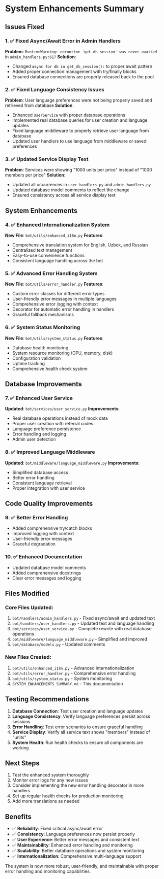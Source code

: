# System Enhancements Summary

## Issues Fixed

### 1. ✅ Fixed Async/Await Error in Admin Handlers
**Problem**: `RuntimeWarning: coroutine 'get_db_session' was never awaited` in `admin_handlers.py:617`
**Solution**: 
- Changed `async for db in get_db_session():` to proper await pattern
- Added proper connection management with try/finally blocks
- Ensured database connections are properly released back to the pool

### 2. ✅ Fixed Language Consistency Issues
**Problem**: User language preferences were not being properly saved and retrieved from database
**Solution**:
- Enhanced `UserService` with proper database operations
- Implemented real database queries for user creation and language updates
- Fixed language middleware to properly retrieve user language from database
- Updated user handlers to use language from middleware or saved preferences

### 3. ✅ Updated Service Display Text
**Problem**: Services were showing "1000 units per price" instead of "1000 members per price"
**Solution**:
- Updated all occurrences in `user_handlers.py` and `admin_handlers.py`
- Updated database model comments to reflect the change
- Ensured consistency across all service display text

## System Enhancements

### 4. ✅ Enhanced Internationalization System
**New File**: `bot/utils/enhanced_i18n.py`
**Features**:
- Comprehensive translation system for English, Uzbek, and Russian
- Centralized text management
- Easy-to-use convenience functions
- Consistent language handling across the bot

### 5. ✅ Advanced Error Handling System
**New File**: `bot/utils/error_handler.py`
**Features**:
- Custom error classes for different error types
- User-friendly error messages in multiple languages
- Comprehensive error logging with context
- Decorator for automatic error handling in handlers
- Graceful fallback mechanisms

### 6. ✅ System Status Monitoring
**New File**: `bot/utils/system_status.py`
**Features**:
- Database health monitoring
- System resource monitoring (CPU, memory, disk)
- Configuration validation
- Uptime tracking
- Comprehensive health check system

## Database Improvements

### 7. ✅ Enhanced User Service
**Updated**: `bot/services/user_service.py`
**Improvements**:
- Real database operations instead of mock data
- Proper user creation with referral codes
- Language preference persistence
- Error handling and logging
- Admin user detection

### 8. ✅ Improved Language Middleware
**Updated**: `bot/middleware/language_middleware.py`
**Improvements**:
- Simplified database access
- Better error handling
- Consistent language retrieval
- Proper integration with user service

## Code Quality Improvements

### 9. ✅ Better Error Handling
- Added comprehensive try/catch blocks
- Improved logging with context
- User-friendly error messages
- Graceful degradation

### 10. ✅ Enhanced Documentation
- Updated database model comments
- Added comprehensive docstrings
- Clear error messages and logging

## Files Modified

### Core Files Updated:
1. `bot/handlers/admin_handlers.py` - Fixed async/await and updated text
2. `bot/handlers/user_handlers.py` - Updated text and language handling
3. `bot/services/user_service.py` - Complete rewrite with real database operations
4. `bot/middleware/language_middleware.py` - Simplified and improved
5. `bot/database/models.py` - Updated comments

### New Files Created:
1. `bot/utils/enhanced_i18n.py` - Advanced internationalization
2. `bot/utils/error_handler.py` - Comprehensive error handling
3. `bot/utils/system_status.py` - System monitoring
4. `SYSTEM_ENHANCEMENTS_SUMMARY.md` - This documentation

## Testing Recommendations

1. **Database Connection**: Test user creation and language updates
2. **Language Consistency**: Verify language preferences persist across sessions
3. **Error Handling**: Test error scenarios to ensure graceful handling
4. **Service Display**: Verify all service text shows "members" instead of "units"
5. **System Health**: Run health checks to ensure all components are working

## Next Steps

1. Test the enhanced system thoroughly
2. Monitor error logs for any new issues
3. Consider implementing the new error handling decorator in more handlers
4. Set up regular health checks for production monitoring
5. Add more translations as needed

## Benefits

- ✅ **Reliability**: Fixed critical async/await error
- ✅ **Consistency**: Language preferences now persist properly
- ✅ **User Experience**: Better error messages and consistent text
- ✅ **Maintainability**: Enhanced error handling and monitoring
- ✅ **Scalability**: Better database operations and system monitoring
- ✅ **Internationalization**: Comprehensive multi-language support

The system is now more robust, user-friendly, and maintainable with proper error handling and monitoring capabilities.
